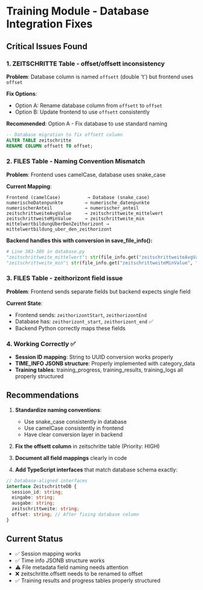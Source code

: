 # Training Module - Database Integration Fixes

## Critical Issues Found

### 1. ZEITSCHRITTE Table - offset/offsett inconsistency
**Problem**: Database column is named `offsett` (double 't') but frontend uses `offset`

**Fix Options**:
- Option A: Rename database column from `offsett` to `offset` 
- Option B: Update frontend to use `offsett` consistently

**Recommended**: Option A - Fix database to use standard naming

```sql
-- Database migration to fix offsett column
ALTER TABLE zeitschritte 
RENAME COLUMN offsett TO offset;
```

### 2. FILES Table - Naming Convention Mismatch
**Problem**: Frontend uses camelCase, database uses snake_case

**Current Mapping**:
```
Frontend (camelCase)          → Database (snake_case)
numerischeDatenpunkte        → numerische_datenpunkte
numerischerAnteil            → numerischer_anteil  
zeitschrittweiteAvgValue     → zeitschrittweite_mittelwert
zeitschrittweiteMinValue     → zeitschrittweite_min
mittelwertbildungÜberDenZeithorizont → mittelwertbildung_uber_den_zeithorizont
```

**Backend handles this with conversion in save_file_info():**
```python
# Line 383-389 in database.py
"zeitschrittweite_mittelwert": str(file_info.get("zeitschrittweiteAvgValue", file_info.get("zeitschrittweiteMittelwert", ""))),
"zeitschrittweite_min": str(file_info.get("zeitschrittweiteMinValue", file_info.get("zeitschrittweiteMin", ""))),
```

### 3. FILES Table - zeithorizont field issue
**Problem**: Frontend sends separate fields but backend expects single field

**Current State**:
- Frontend sends: `zeithorizontStart`, `zeithorizontEnd`
- Database has: `zeithorizont_start`, `zeithorizont_end` ✅
- Backend Python correctly maps these fields

### 4. Working Correctly ✅

- **Session ID mapping**: String to UUID conversion works properly
- **TIME_INFO JSONB structure**: Properly implemented with category_data
- **Training tables**: training_progress, training_results, training_logs all properly structured

## Recommendations

1. **Standardize naming conventions**:
   - Use snake_case consistently in database
   - Use camelCase consistently in frontend
   - Have clear conversion layer in backend

2. **Fix the offsett column** in zeitschritte table (Priority: HIGH)

3. **Document all field mappings** clearly in code

4. **Add TypeScript interfaces** that match database schema exactly:
```typescript
// Database-aligned interfaces
interface ZeitschritteDB {
  session_id: string;
  eingabe: string;
  ausgabe: string;
  zeitschrittweite: string;
  offset: string; // After fixing database column
}
```

## Current Status
- ✅ Session mapping works
- ✅ Time info JSONB structure works
- ⚠️ File metadata field naming needs attention
- ❌ zeitschritte.offsett needs to be renamed to offset
- ✅ Training results and progress tables properly structured